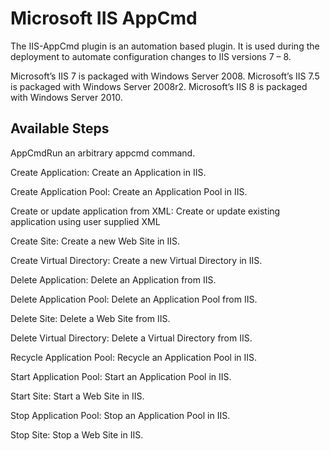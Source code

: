 
# Microsoft IIS AppCmd

The IIS-AppCmd plugin is an automation based plugin. It is used during the deployment to automate configuration changes to IIS versions 7 – 8.

Microsoft’s IIS 7 is packaged with Windows Server 2008. Microsoft’s IIS 7.5 is packaged with Windows Server 2008r2. Microsoft’s IIS 8 is packaged with Windows Server 2010.


## Available Steps

AppCmdRun an arbitrary appcmd command.

Create Application: Create an Application in IIS.

Create Application Pool: Create an Application Pool in IIS.

Create or update application from XML: Create or update existing application using user supplied XML

Create Site: Create a new Web Site in IIS.

Create Virtual Directory: Create a new Virtual Directory in IIS.

Delete Application: Delete an Application from IIS.

Delete Application Pool: Delete an Application Pool from IIS.

Delete Site: Delete a Web Site from IIS.

Delete Virtual Directory: Delete a Virtual Directory from IIS.

Recycle Application Pool: Recycle an Application Pool in IIS.

Start Application Pool: Start an Application Pool in IIS.

Start Site: Start a Web Site in IIS.

Stop Application Pool: Stop an Application Pool in IIS.

Stop Site: Stop a Web Site in IIS.


